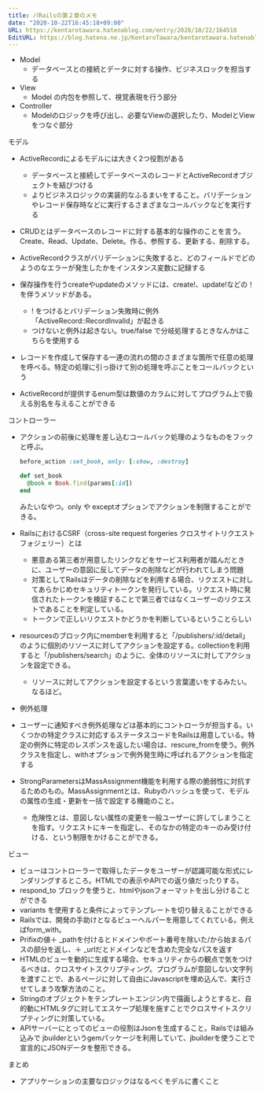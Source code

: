```yaml
---
title: パRailsの第２章のメモ
date: "2020-10-22T16:45:18+09:00"
URL: https://kentarotawara.hatenablog.com/entry/2020/10/22/164518
EditURL: https://blog.hatena.ne.jp/KentaroTawara/kentarotawara.hatenablog.com/atom/entry/26006613643826399
---
```


- Model
  - データベースとの接続とデータに対する操作、ビジネスロックを担当する
- View
  - Model の内包を参照して、視覚表現を行う部分
- Controller
  - Modelのロジックを呼び出し、必要なViewの選択したり、ModelとViewをつなぐ部分

モデル

- ActiveRecordによるモデルには大きく2つ役割がある
  - データベースと接続してデータベースのレコードとActiveRecordオブジェクトを結びつける
  - よりビジネスロジックの実装的なふるまいをすること。バリデーションやレコード保存時などに実行するさまざまなコールバックなどを実行する
- CRUDとはデータベースのレコードに対する基本的な操作のことを言う。Create、Read、Update、Delete。作る、参照する、更新する、削除する。
- ActiveRecordクラスがバリデーションに失敗すると、どのフィールドでどのようのなエラーが発生したかをインスタンス変数に記録する
- 保存操作を行うcreateやupdateのメソッドには、create!、update!などの！を伴うメソッドがある。
  - ! をつけるとバリデーション失敗時に例外「ActiveRecord::RecordInvalid」が起きる
  - つけないと例外は起きない。true/false で分岐処理するときなんかはこちらを使用する
- レコードを作成して保存する一連の流れの間のさまざまな箇所で任意の処理を呼べる。特定の処理に引っ掛けて別の処理を呼ぶことをコールバックという

- ActiveRecordが提供するenum型は数値のカラムに対してプログラム上で扱える別名を与えることができる

コントローラー

- アクションの前後に処理を差し込むコールバック処理のようなものをフックと呼ぶ。

  ```ruby
  before_action :set_book, only: [:show, :destroy]

  def set_book
    @book = Book.find(params[:id])
  end
  ```

  みたいなやつ。only や exceptオプションでアクションを制限することができる。

- RailsにおけるCSRF（cross-site request forgeries クロスサイトリクエストフォジェリー）とは

  - 悪意ある第三者が用意したリンクなどをサービス利用者が踏んだときに、ユーザーの意図に反してデータの削除などが行われてしまう問題
  - 対策としてRailsはデータの削除などを利用する場合、リクエストに対してあらかじめセキュリティトークンを発行している。リクエスト時に発信されたトークンを検証することで第三者ではなくユーザーのリクエストであることを判定している。
  - トークンで正しいリクエストかどうかを判断しているということらしい

- resourcesのブロック内にmemberを利用すると「/publishers/:id/detail」のように個別のリソースに対してアクションを設定する。collectionを利用すると「/publishers/search」のように、全体のリソースに対してアクションを設定できる。
  - リソースに対してアクションを設定するという言葉遣いをするみたい。なるほど。
- 例外処理
- ユーザーに通知すべき例外処理などは基本的にコントローラが担当する。いくつかの特定クラスに対応するステータスコードをRailsは用意している。特定の例外に特定のレスポンスを返したい場合は、rescure_fromを使う。例外クラスを指定し、withオプションで例外発生時に呼ばれるアクションを指定する
- StrongParametersはMassAssignment機能を利用する際の脆弱性に対抗するためのもの。MassAssignmentとは、Rubyのハッシュを使って、モデルの属性の生成・更新を一括で設定する機能のこと。
  - 危険性とは、意図しない属性の変更を一般ユーザーに許してしまうことを指す。リクエストにキーを指定し、そのなかの特定のキーのみ受け付ける、という制限をかけることができる。



ビュー

- ビューはコントローラーで取得したデータをユーザーが認識可能な形式にレンダリングするところ。HTMLでの表示やAPIでの返り値だったりする。
- respond_to ブロックを使うと、htmlやjsonフォーマットを出し分けることができる
- variants を使用すると条件によってテンプレートを切り替えることができる
- Railsでは、開発の手助けとなるビューヘルパーを用意してくれている。例えばform_with。
- Prifixの値＋ _pathを付けるとドメインやポート番号を除いた/から始まるパスの部分を返し、＋ _urlだとドメインなどを含めた完全なパスを返す
- HTMLのビューを動的に生成する場合、セキュリティからの観点で気をつけるべきは、クロスサイトスクリプティング。プログラムが意図しない文字列を渡すことで、あるページに対して自由にJavascriptを埋め込んで、実行させてしまう攻撃方法のこと。
- Stringのオブジェクトをテンプレートエンジン内で描画しようとすると、自的動にHTMLタグに対してエスケープ処理を施すことでクロスサイトスクリプティングに対策している。
- APIサーバーにとってのビューの役割はJsonを生成すること。Railsでは組み込みで jbuilderというgemパッケージを利用していて、jbuilderを使うことで宣言的にJSONデータを整形できる。

まとめ

- アプリケーションの主要なロジックはなるべくモデルに書くこと
